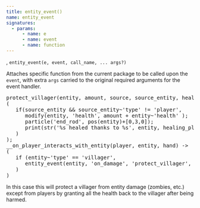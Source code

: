 ```yaml
---
title: entity_event()
name: entity_event
signatures:
  - params:
      - name: e
      - name: event
      - name: function
---
```


, `entity_event(e, event, call_name, ... args?)`

Attaches specific function from the current package to be called upon the
`event`, with extra `args` carried to the original required arguments for the
event handler.

<pre>
protect_villager(entity, amount, source, source_entity, healing_player) ->
(
   if(source_entity && source_entity~'type' != 'player',
      modify(entity, 'health', amount + entity~'health' );
      particle('end_rod', pos(entity)+[0,3,0]);
      print(str('%s healed thanks to %s', entity, healing_player))
   )
);
__on_player_interacts_with_entity(player, entity, hand) ->
(
   if (entity~'type' == 'villager',
      entity_event(entity, 'on_damage', 'protect_villager', player~'name')
   )
)
</pre>

In this case this will protect a villager from entity damage (zombies, etc.)
except from players by granting all the health back to the villager after being
harmed.
